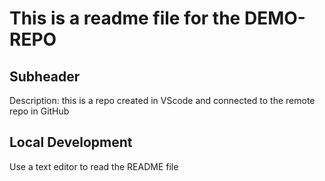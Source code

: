 # This is a readme file for the DEMO-REPO

## Subheader

Description:
this is a repo created in VScode and connected to the remote repo in GitHub

## Local Development
Use a text editor to read the README file